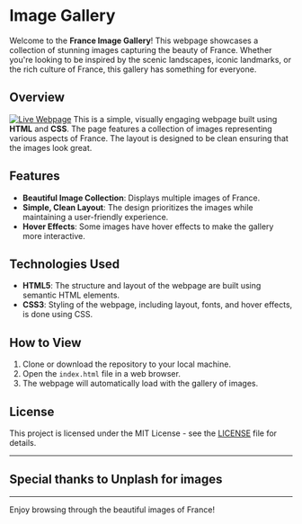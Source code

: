 # Image Gallery

Welcome to the **France Image Gallery**! This webpage showcases a collection of stunning images capturing the beauty of France. Whether you're looking to be inspired by the scenic landscapes, iconic landmarks, or the rich culture of France, this gallery has something for everyone.

## Overview
[![Live Webpage](https://cloud-9wgpmmgci-hack-club-bot.vercel.app/0image.png)](https://arjav0703.github.io/Image-Gallery/)
This is a simple, visually engaging webpage built using **HTML** and **CSS**. The page features a collection of images representing various aspects of France. The layout is designed to be clean ensuring that the images look great.

## Features

- **Beautiful Image Collection**: Displays multiple images of France.
- **Simple, Clean Layout**: The design prioritizes the images while maintaining a user-friendly experience.
- **Hover Effects**: Some images have hover effects to make the gallery more interactive.

## Technologies Used

- **HTML5**: The structure and layout of the webpage are built using semantic HTML elements.
- **CSS3**: Styling of the webpage, including layout, fonts, and hover effects, is done using CSS.

## How to View

1. Clone or download the repository to your local machine.
2. Open the `index.html` file in a web browser.
3. The webpage will automatically load with the gallery of images.


## License

This project is licensed under the MIT License - see the [LICENSE](LICENSE) file for details.

---
## Special thanks to Unplash for images 
---

Enjoy browsing through the beautiful images of France!